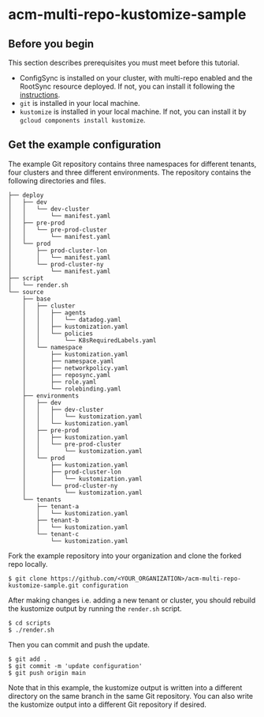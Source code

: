 # acm-multi-repo-kustomize-sample

## Before you begin
This section describes prerequisites you must meet before this tutorial.
- ConfigSync is installed on your cluster, with multi-repo enabled and the RootSync resource deployed. If not, you can install
  it following the [instructions](https://cloud.google.com/anthos-config-management/docs/how-to/multi-repo#root-sync).
- `git` is installed in your local machine.
- `kustomize` is installed in your local machine. If not, you can install it by `gcloud components install kustomize`.

## Get the example configuration
The example Git repository contains three namespaces for different tenants, four clusters and three different environments. The repository contains the  following directories and files.
```
├── deploy
│   ├── dev
│   │   └── dev-cluster
│   │       └── manifest.yaml
│   ├── pre-prod
│   │   └── pre-prod-cluster
│   │       └── manifest.yaml
│   └── prod
│       ├── prod-cluster-lon
│       │   └── manifest.yaml
│       └── prod-cluster-ny
│           └── manifest.yaml
├── script
│   └── render.sh
└── source
    ├── base
    │   ├── cluster
    │   │   ├── agents
    │   │   │   └── datadog.yaml
    │   │   ├── kustomization.yaml
    │   │   └── policies
    │   │       └── K8sRequiredLabels.yaml
    │   └── namespace
    │       ├── kustomization.yaml
    │       ├── namespace.yaml
    │       ├── networkpolicy.yaml
    │       ├── reposync.yaml
    │       ├── role.yaml
    │       └── rolebinding.yaml
    ├── environments
    │   ├── dev
    │   │   ├── dev-cluster
    │   │   │   └── kustomization.yaml
    │   │   └── kustomization.yaml
    │   ├── pre-prod
    │   │   ├── kustomization.yaml
    │   │   └── pre-prod-cluster
    │   │       └── kustomization.yaml
    │   └── prod
    │       ├── kustomization.yaml
    │       ├── prod-cluster-lon
    │       │   └── kustomization.yaml
    │       └── prod-cluster-ny
    │           └── kustomization.yaml
    └── tenants
        ├── tenant-a
        │   └── kustomization.yaml
        ├── tenant-b
        │   └── kustomization.yaml
        └── tenant-c
            └── kustomization.yaml
```

Fork the example repository into your organization and clone the forked repo locally.

```
$ git clone https://github.com/<YOUR_ORGANIZATION>/acm-multi-repo-kustomize-sample.git configuration
```

After making changes i.e. adding a new tenant or cluster, you should rebuild the kustomize output by running the `render.sh` script.
```
$ cd scripts
$ ./render.sh
```

Then you can commit and push the update.

```
$ git add .
$ git commit -m 'update configuration'
$ git push origin main
```

Note that in this example, the kustomize output is written into a different
directory on the same branch in the same Git repository. You can also write
the kustomize output into a different Git repository if desired.
